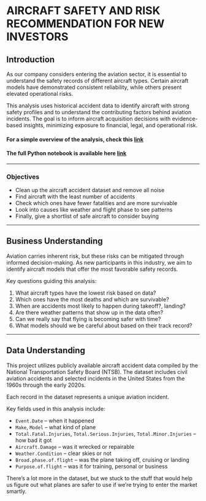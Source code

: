 # AIRCRAFT SAFETY AND RISK RECOMMENDATION FOR NEW INVESTORS  
## Introduction  
As our company considers entering the aviation sector, it is essential to understand the safety records of different aircraft types. Certain aircraft models have demonstrated consistent reliability, while others present elevated operational risks.

This analysis uses historical accident data to identify aircraft with strong safety profiles and to understand the contributing factors behind aviation incidents. The goal is to inform aircraft acquisition decisions with evidence-based insights, minimizing exposure to financial, legal, and operational risk.  

#### For a simple overview of the analysis, check this [link](#)  
#### The full Python notebook is available here [link](#)

---

### Objectives  

- Clean up the aircraft accident dataset and remove all noise  
- Find aircraft with the least number of accidents  
- Check which ones have fewer fatalities and are more survivable  
- Look into causes like weather and flight phase to see patterns  
- Finally, give a shortlist of safe aircraft to consider buying  

---

## Business Understanding  

Aviation carries inherent risk, but these risks can be mitigated through informed decision-making. As new participants in this industry, we aim to identify aircraft models that offer the most favorable safety records.

Key questions guiding this analysis:

1. What aircraft types have the lowest risk based on data?  
2. Which ones have the most deaths and which are survivable?  
3. When are accidents most likely to happen during takeoff?, landing?  
4. Are there weather patterns that show up in the data often?  
5. Can we really say that flying is becoming safer with time?  
6. What models should we be careful about based on their track record?

---

## Data Understanding  

This project utilizes publicly available aircraft accident data compiled by the National Transportation Safety Board (NTSB). The dataset includes civil aviation accidents and selected incidents in the United States from the 1960s through the early 2020s.

Each record in the dataset represents a unique aviation incident.

Key fields used in this analysis include:

- `Event.Date` – when it happened  
- `Make`, `Model` – what kind of plane  
- `Total.Fatal.Injuries`, `Total.Serious.Injuries`, `Total.Minor.Injuries` – how bad it got  
- `Aircraft.Damage` – was it wrecked or repairable  
- `Weather.Condition` – clear skies or not  
- `Broad.phase.of.flight` – was the plane taking off, cruising or landing  
- `Purpose.of.flight` – was it for training, personal or business  

There’s a lot more in the dataset, but we stuck to the stuff that would help us figure out what planes are safer to use if we’re trying to enter the market smartly.
